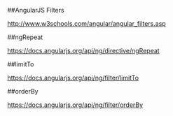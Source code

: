 ﻿##AngularJS Filters

http://www.w3schools.com/angular/angular_filters.asp

##ngRepeat

https://docs.angularjs.org/api/ng/directive/ngRepeat

##limitTo

https://docs.angularjs.org/api/ng/filter/limitTo

##orderBy

https://docs.angularjs.org/api/ng/filter/orderBy



